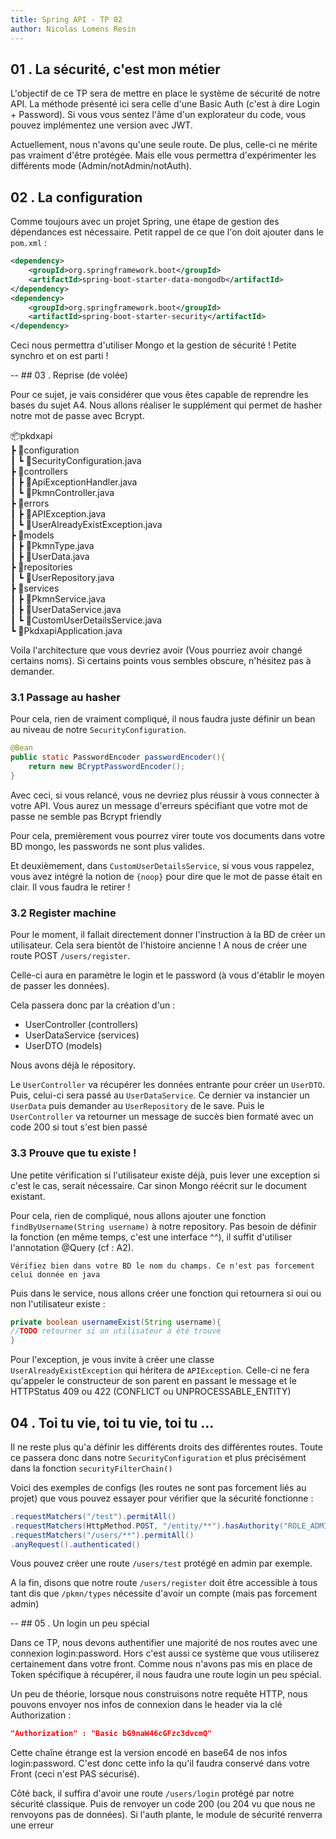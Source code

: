 ```yaml
---
title: Spring API - TP 02
author: Nicolas Lomens Resin
---
```

## 01 . La sécurité, c'est mon métier

L'objectif de ce TP sera de mettre en place le système de sécurité de notre API. La méthode présenté ici sera celle d'une Basic Auth (c'est à dire Login + Password). Si vous vous sentez l'âme d'un explorateur du code, vous pouvez implémentez une version avec JWT.

Actuellement, nous n'avons qu'une seule route. De plus, celle-ci ne mérite pas vraiment d'être protégée. Mais elle vous permettra d'expérimenter les différents mode (Admin/notAdmin/notAuth).

## 02 . La configuration

Comme toujours avec un projet Spring, une étape de gestion des dépendances est nécessaire. Petit rappel de ce que l'on doit ajouter dans le `pom.xml` :

```xml
<dependency>
	<groupId>org.springframework.boot</groupId>
	<artifactId>spring-boot-starter-data-mongodb</artifactId>
</dependency>
<dependency>
	<groupId>org.springframework.boot</groupId>
	<artifactId>spring-boot-starter-security</artifactId>
</dependency>
```

Ceci nous permettra d'utiliser Mongo et la gestion de sécurité ! Petite synchro et on est parti ! 
<!-- Saut de page-->
<div style="page-break-after: always;"></div>
--
## 03 . Reprise (de volée)

Pour ce sujet, je vais considérer que vous êtes capable de reprendre les bases du sujet A4. Nous allons réaliser le supplément qui permet de hasher notre mot de passe avec Bcrypt.

📦pkdxapi  
 ┣ 📂configuration  
 ┃ ┗ 📜SecurityConfiguration.java  
 ┣ 📂controllers  
 ┃ ┣ 📜ApiExceptionHandler.java  
 ┃ ┗ 📜PkmnController.java  
 ┣ 📂errors  
 ┃ ┣ 📜APIException.java  
 ┃ ┗ 📜UserAlreadyExistException.java  
 ┣ 📂models  
 ┃ ┣ 📜PkmnType.java  
 ┃ ┣ 📜UserData.java  
 ┣ 📂repositories  
 ┃ ┗ 📜UserRepository.java  
 ┣ 📂services  
 ┃ ┣ 📜PkmnService.java  
 ┃ ┣ 📜UserDataService.java  
 ┃ ┗ 📜CustomUserDetailsService.java  
 ┗ 📜PkdxapiApplication.java

Voila l'architecture que vous devriez avoir (Vous pourriez avoir changé certains noms). Si certains points vous sembles obscure, n'hésitez pas à demander.

### 3.1 Passage au hasher

Pour cela, rien de vraiment compliqué, il nous faudra juste définir un bean au niveau de notre `SecurityConfiguration`. 

```java
@Bean
public static PasswordEncoder passwordEncoder(){
	return new BCryptPasswordEncoder();
}
```

Avec ceci, si vous relancé, vous ne devriez plus réussir à vous connecter à votre API. Vous aurez un message d'erreurs spécifiant que votre mot de passe ne semble pas Bcrypt friendly

Pour cela, premièrement vous pourrez virer toute vos documents dans votre BD mongo, les passwords ne sont plus valides.

Et deuxièmement, dans `CustomUserDetailsService`, si vous vous rappelez, vous avez intégré la notion de `{noop}` pour dire que le mot de passe était en clair. Il vous faudra le retirer !

### 3.2 Register machine

Pour le moment, il fallait directement donner l'instruction à la BD de créer un utilisateur. Cela sera bientôt de l'histoire ancienne ! A nous de créer une route POST `/users/register`. 

Celle-ci aura en paramètre le login et le password (à vous d'établir le moyen de passer les données).

Cela passera donc par la création d'un : 

- UserController (controllers)
- UserDataService (services)
- UserDTO (models)

Nous avons déjà le répository. 

Le `UserController` va récupérer les données entrante pour créer un `UserDTO`. Puis, celui-ci sera passé au `UserDataService`. Ce dernier va instancier un `UserData` puis demander au `UserRepository` de le save. Puis le `UserController` va retourner un message de succès bien formaté avec un code 200 si tout s'est bien passé

### 3.3 Prouve que tu existe !

Une petite vérification si l'utilisateur existe déjà, puis lever une exception si c'est le cas, serait nécessaire. Car sinon Mongo réécrit sur le document existant.

Pour cela, rien de compliqué, nous allons ajouter une fonction `findByUsername(String username)` à notre repository. Pas besoin de définir la fonction (en même temps, c'est une interface ^^), il suffit d'utiliser l'annotation @Query (cf : A2). 

```text
Vérifiez bien dans votre BD le nom du champs. Ce n'est pas forcement celui donnée en java
```

Puis dans le service, nous allons créer une fonction qui retournera si oui ou non l'utilisateur existe :

```java
private boolean usernameExist(String username){
//TODO retourner si un utilisateur à été trouvé
}
```

Pour l'exception, je vous invite à créer une classe `UserAlreadyExistException` qui héritera de `APIException`. Celle-ci ne fera qu'appeler le constructeur de son parent en passant le message et le HTTPStatus 409 ou 422 (CONFLICT ou UNPROCESSABLE_ENTITY)

## 04 . Toi tu vie, toi tu vie, toi tu ...

Il ne reste plus qu'a définir les différents droits des différentes routes. Toute ce passera donc dans notre `SecurityConfiguration` et plus précisément dans la fonction `securityFilterChain()`

Voici des exemples de configs (les routes ne sont pas forcement liés au projet) que vous pouvez essayer pour vérifier que la sécurité fonctionne : 

```java
.requestMatchers("/test").permitAll()
.requestMatchers(HttpMethod.POST, "/entity/**").hasAuthority("ROLE_ADMIN")
.requestMatchers("/users/**").permitAll()
.anyRequest().authenticated()
```

Vous pouvez créer une route `/users/test` protégé en admin par exemple.

A la fin, disons que notre route `/users/register` doit être accessible à tous tant dis que `/pkmn/types` nécessite d'avoir un compte (mais pas forcement admin)
<!-- Saut de page-->
<div style="page-break-after: always;"></div>
--
## 05 . Un login un peu spécial

Dans ce TP, nous devons authentifier une majorité de nos routes avec une connexion login:password. Hors c'est aussi ce système que vous utiliserez certainement dans votre front. Comme nous n'avons pas mis en place de Token spécifique à récupérer, il nous faudra une route login un peu spécial.

Un peu de théorie, lorsque nous construisons notre requête HTTP, nous pouvons envoyer nos infos de connexion dans le header via la clé Authorization :

```json
"Authorization" : "Basic bG9naW46cGFzc3dvcmQ"
```

Cette chaîne étrange est la version encodé en base64 de nos infos login:password. C'est donc cette info la qu'il faudra conservé dans votre Front (ceci n'est PAS sécurisé).

Côté back, il suffira d'avoir une route `/users/login` protégé par notre sécurité classique. Puis de renvoyer un code 200 (ou 204 vu que nous ne renvoyons pas de données). Si l'auth plante, le module de sécurité renverra une erreur 